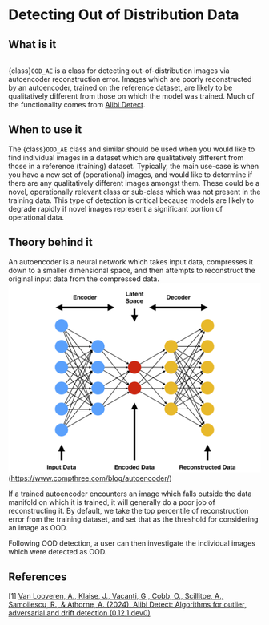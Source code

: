 # Detecting Out of Distribution Data

## What is it

```{currentmodule} dataeval.detectors.ood
```

{class}`OOD_AE` is a class for detecting out-of-distribution images via autoencoder reconstruction error. Images which are poorly reconstructed by an autoencoder, trained on the reference dataset, are likely to be qualitatively different from those on which the model was trained. Much of the functionality comes from [Alibi Detect](https://github.com/SeldonIO/alibi-detect).
## When to use it

The {class}`OOD_AE` class and similar should be used when you would like to find individual images in a dataset which are qualitatively different from those in a reference (training) dataset. Typically, the main use-case is when you have a new set of (operational) images, and would like to determine if there are any qualitatively different images amongst them. These could be a novel, operationally relevant class or sub-class which was not present in the training data. This type of detection is critical because models are likely to degrade rapidly if novel images represent a significant portion of operational data.

## Theory behind it

An autoencoder is a neural network which takes input data, compresses it down to a smaller dimensional space, and then attempts to reconstruct the original input data from the compressed data.
![ae](./images/ae.png) (https://www.compthree.com/blog/autoencoder/)

If a trained autoencoder encounters an image which falls outside the data manifold on which it is trained, it will generally do a poor job of reconstructing it. By default, we take the top percentile of reconstruction error from the training dataset, and set that as the threshold for considering an image as OOD.

Following OOD detection, a user can then investigate the individual images which were detected as OOD.

## References
[1] [Van Looveren, A., Klaise, J., Vacanti, G., Cobb, O., Scillitoe, A., Samoilescu, R., & Athorne, A. (2024). Alibi Detect: Algorithms for outlier, adversarial and drift detection (0.12.1.dev0)](https://github.com/SeldonIO/alibi-detect)